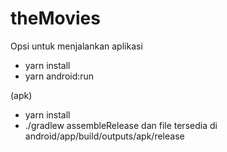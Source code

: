 # theMovies

Opsi untuk menjalankan aplikasi

- yarn install
- yarn android:run

(apk)

- yarn install
- ./gradlew assembleRelease
  dan file tersedia di
  android/app/build/outputs/apk/release

